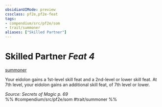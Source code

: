```yaml
---
obsidianUIMode: preview
cssclass: pf2e,pf2e-feat
tags:
- compendium/src/pf2e/som
- trait/summoner
aliases: ["Skilled Partner"]
---
```

# Skilled Partner  *Feat 4*  
[summoner](Reference/Rules/Traits/summoner-som.md "Summoner Class Trait")  


Your eidolon gains a 1st-level skill feat and a 2nd-level or lower skill feat. At 7th level, your eidolon gains an additional skill feat, of 7th level or lower.

*Source: Secrets of Magic p. 69*  
%% #compendium/src/pf2e/som #trait/summoner %%